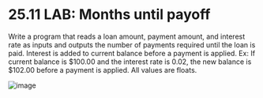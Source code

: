 # 25.11 LAB: Months until payoff
Write a program that reads a loan amount, payment amount, and interest rate as inputs and outputs the number of payments required until the loan is paid. Interest is added to current balance before a payment is applied. Ex: If current balance is $100.00 and the interest rate is 0.02, the new balance is $102.00 before a payment is applied. All values are floats.

![image](https://github.com/PonguTracer/Months-until-payoff/assets/67764701/5d50ec9a-d2de-4fe8-bad7-0f56a35f2df8)
